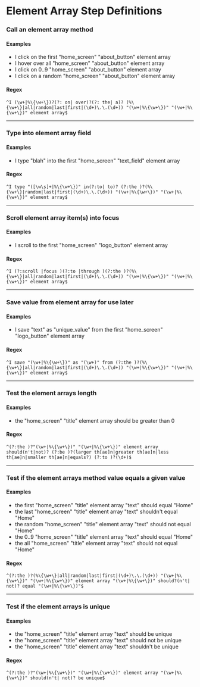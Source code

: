 # Element Array Step Definitions

### Call an element array method

#### Examples

* I click on the first "home_screen" "about_button" element array
* I hover over all "home_screen" "about_button" element array
* I click on 0..9 "home_screen" "about_button" element array
* I click on a random "home_screen" "about_button" element array

#### Regex

```
^I (\w+|%\{\w+\})?(?: on| over)?(?: the| a)? (%\{\w+\}|all|random|last|first|(\d+)\.\.(\d+)) "(\w+|%\{\w+\})" "(\w+|%\{\w+\})" element array$
```

---

### Type into element array field

#### Examples

* I type "blah" into the first "home_screen" "text_field" element array

#### Regex

```
^I type "([\w\s]+|%\{\w+\})" in(?:to| to)? (?:the )?(%\{\w+\}|random|last|first|(\d+)\.\.(\d+)) "(\w+|%\{\w+\})" "(\w+|%\{\w+\})" element array$
```

---

### Scroll element array item(s) into focus

#### Examples

* I scroll to the first "home_screen" "logo_button" element array

#### Regex

```
^I (?:scroll |focus )(?:to |through )(?:the )?(%\{\w+\}|all|random|last|first|(\d+)\.\.(\d+)) "(\w+|%\{\w+\})" "(\w+|%\{\w+\})" element array$
```

---

### Save value from element array for use later

#### Examples

* I save "text" as "unique_value" from the first "home_screen" "logo_button" element array

#### Regex

```
^I save "(\w+|%\{\w+\})" as "(\w+)" from (?:the )?(%\{\w+\}|all|random|last|first|(\d+)\.\.(\d+)) "(\w+|%\{\w+\})" "(\w+|%\{\w+\})" element array$
```

---

### Test the element arrays length

#### Examples

* the "home_screen" "title" element array should be greater than 0

#### Regex

```
^(?:the )?"(\w+|%\{\w+\})" "(\w+|%\{\w+\})" element array should(n't|not)? (?:be )?(larger th[ae]n|greater th[ae]n|less th[ae]n|smaller th[ae]n|equals?) (?:to )?(\d+)$
```

---

### Test if the element arrays method value equals a given value

#### Examples

* the first "home_screen" "title" element array "text" should equal "Home"
* the last "home_screen" "title" element array "text" shouldn't equal "Home"
* the random "home_screen" "title" element array "text" should not equal "Home"
* the 0..9 "home_screen" "title" element array "text" should equal "Home"
* the all "home_screen" "title" element array "text" should not equal "Home"

#### Regex

```
^(?:the )?(%\{\w+\}|all|random|last|first|(\d+)\.\.(\d+)) "(\w+|%\{\w+\})" "(\w+|%\{\w+\})" element array "(\w+|%\{\w+\})" should?(n't| not)? equal "(\w+|%\{\w+\})"$
```

---

### Test if the element arrays is unique

#### Examples

* the "home_screen" "title" element array "text" should be unique
* the "home_screen" "title" element array "text" should not be unique
* the "home_screen" "title" element array "text" shouldn't be unique

#### Regex

```
^(?:the )?"(\w+|%\{\w+\})" "(\w+|%\{\w+\})" element array "(\w+|%\{\w+\})" should(n't| not)? be unique$
```